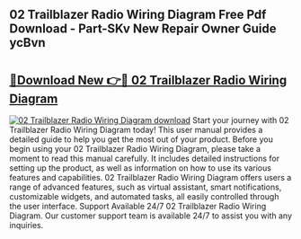 ## 02 Trailblazer Radio Wiring Diagram Free Pdf Download - Part-SKv New Repair Owner Guide ycBvn

# <h2><a href="http://dfkwfhz.blite.top/?on=02+Trailblazer+Radio+Wiring+Diagram">🔗Download New 👉🔴 02 Trailblazer Radio Wiring Diagram</a></h2>

[![02 Trailblazer Radio Wiring Diagram download](https://i.imgur.com/lujVjoI.png)](http://dfkwfhz.blite.top/?on=02+Trailblazer+Radio+Wiring+Diagram)
Start your journey with 02 Trailblazer Radio Wiring Diagram today! This user manual provides a detailed guide to help you get the most out of your product. Before you begin using your 02 Trailblazer Radio Wiring Diagram, please take a moment to read this manual carefully. It includes detailed instructions for setting up the product, as well as information on how to use its various features and capabilities. 02 Trailblazer Radio Wiring Diagram offers users a range of advanced features, such as virtual assistant, smart notifications, customizable widgets, and automated tasks, all easily controlled through the user interface. Support Available 24/7 02 Trailblazer Radio Wiring Diagram. Our customer support team is available 24/7 to assist you with any inquiries.
